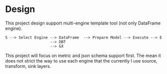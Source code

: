 # Design

This project design support multi-engine template tool (not only DataFrame engine).

```text
S --> Select Engine --> DataFrame  --> Prepare Model --> Execute --> E
                    --> DBT
                    --> GX
```

This project will focus on metric and json schema support first. The mean it does
not strict the way to use each engine that the currently I use source, transform, sink
layers.
